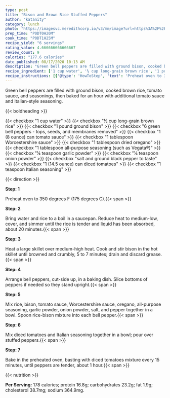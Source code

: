 ```yaml
---
type: post
title: "Bison and Brown Rice Stuffed Peppers"
author: "katanity"
category: lunch
photo: "https://imagesvc.meredithcorp.io/v3/mm/image?url=https%3A%2F%2Fimages.media-allrecipes.com%2Fuserphotos%2F2109692.jpg"
prep_time: "P0DT0H20M"
cook_time: "P0DT1H25M"
recipe_yield: "6 servings"
rating_value: 4.666666666666667
review_count: 9
calories: "177.6 calories"
date_published: 08/17/2020 10:13 AM
description: "Green bell peppers are filled with ground bison, cooked brown rice, tomato sauce, and seasonings, then baked for an hour with additional tomato sauce and Italian-style seasoning."
recipe_ingredient: ['1 cup water', '½ cup long-grain brown rice', '1 pound ground bison', '6 green bell peppers - tops, seeds, and membranes removed', '1 (8 ounce) can tomato sauce', '1 tablespoon Worcestershire sauce', '1 tablespoon dried oregano', '1 tablespoon all-purpose seasoning (such as Vegata®)', '¼ teaspoon garlic powder', '¼ teaspoon onion powder', 'salt and ground black pepper to taste', '1 (14.5 ounce) can diced tomatoes', '1 teaspoon Italian seasoning']
recipe_instructions: [{'@type': 'HowToStep', 'text': 'Preheat oven to 350 degrees F (175 degrees C).\n'}, {'@type': 'HowToStep', 'text': 'Bring water and rice to a boil in a saucepan. Reduce heat to medium-low, cover, and simmer until the rice is tender and liquid has been absorbed, about 20 minutes.\n'}, {'@type': 'HowToStep', 'text': 'Heat a large skillet over medium-high heat. Cook and stir bison in the hot skillet until browned and crumbly, 5 to 7 minutes; drain and discard grease.\n'}, {'@type': 'HowToStep', 'text': 'Arrange bell peppers, cut-side up, in a baking dish. Slice bottoms of peppers if needed so they stand upright.\n'}, {'@type': 'HowToStep', 'text': 'Mix rice, bison, tomato sauce, Worcestershire sauce, oregano, all-purpose seasoning, garlic powder, onion powder, salt, and pepper together in a bowl. Spoon rice-bison mixture into each bell pepper.\n'}, {'@type': 'HowToStep', 'text': 'Mix diced tomatoes and Italian seasoning together in a bowl; pour over stuffed peppers.\n'}, {'@type': 'HowToStep', 'text': 'Bake in the preheated oven, basting with diced tomatoes mixture every 15 minutes, until peppers are tender, about 1 hour.\n'}]
---
```


Green bell peppers are filled with ground bison, cooked brown rice, tomato sauce, and seasonings, then baked for an hour with additional tomato sauce and Italian-style seasoning. 

{{< boldheading >}}

{{< checkbox "1 cup water" >}}
{{< checkbox "½ cup long-grain brown rice" >}}
{{< checkbox "1 pound ground bison" >}}
{{< checkbox "6  green bell peppers - tops, seeds, and membranes removed" >}}
{{< checkbox "1 (8 ounce) can tomato sauce" >}}
{{< checkbox "1 tablespoon Worcestershire sauce" >}}
{{< checkbox "1 tablespoon dried oregano" >}}
{{< checkbox "1 tablespoon all-purpose seasoning (such as Vegata®)" >}}
{{< checkbox "¼ teaspoon garlic powder" >}}
{{< checkbox "¼ teaspoon onion powder" >}}
{{< checkbox "salt and ground black pepper to taste" >}}
{{< checkbox "1 (14.5 ounce) can diced tomatoes" >}}
{{< checkbox "1 teaspoon Italian seasoning" >}}


{{< direction >}}

**Step: 1**

Preheat oven to 350 degrees F (175 degrees C).{{< span >}}

**Step: 2**

Bring water and rice to a boil in a saucepan. Reduce heat to medium-low, cover, and simmer until the rice is tender and liquid has been absorbed, about 20 minutes.{{< span >}}

**Step: 3**

Heat a large skillet over medium-high heat. Cook and stir bison in the hot skillet until browned and crumbly, 5 to 7 minutes; drain and discard grease.{{< span >}}

**Step: 4**

Arrange bell peppers, cut-side up, in a baking dish. Slice bottoms of peppers if needed so they stand upright.{{< span >}}

**Step: 5**

Mix rice, bison, tomato sauce, Worcestershire sauce, oregano, all-purpose seasoning, garlic powder, onion powder, salt, and pepper together in a bowl. Spoon rice-bison mixture into each bell pepper.{{< span >}}

**Step: 6**

Mix diced tomatoes and Italian seasoning together in a bowl; pour over stuffed peppers.{{< span >}}

**Step: 7**

Bake in the preheated oven, basting with diced tomatoes mixture every 15 minutes, until peppers are tender, about 1 hour.{{< span >}}

{{< nutrition >}}

**Per Serving:** 178 calories; protein 16.8g; carbohydrates 23.2g; fat 1.9g; cholesterol 38.7mg; sodium 364.9mg.